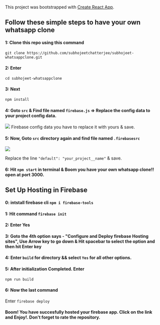 This project was bootstrapped with [Create React App](https://github.com/facebook/create-react-app).

## Follow these simple steps to have your own whatsapp clone

#### 1: Clone this repo using this command 
`git clone https://github.com/subhojeetchatterjee/subhojeet-whatsappclone.git`

#### 2: Enter 
`cd subhojeet-whatsappclone`

#### 3: Next
`npm install`

#### 4: Goto `src` & Find file named `firebase.js` => Replace the config data to your project config data.

![](https://i.ibb.co/DLS72Py/final.png)
Firebase config data you have to replace it with yours & save.

#### 5: Now, Goto `src` directory again and find file named `.firebasesrc`
![](https://i.ibb.co/zhPvYpc/firebasesrc.png)

Replace the line `"default": "your_project__name"` & save.

#### 6: Hit `npm start` in terminal & Boom you have your own whatsapp clone!!  open at port 3000.




## Set Up Hosting in Firebase

#### 0: intstall firebase cli `npm i firebase-tools`

#### 1: Hit command `firebase init`

#### 2: Enter Yes

#### 3: Goto the 4th option says - "Configure and Deploy firebase Hosting sites", Use Arrow key to go down & Hit spacebar to select the option and then hit Enter key

#### 4: Enter `build` for directory && select `Yes` for all other options.

#### 5: After initialization Completed. Enter 
`npm run build`

#### 6: Now the last command
Enter `firebase deploy`

#### Boom! You have succesfully hosted your firebase app. Click on the link and Enjoy!. Don't forget to rate the repository.
